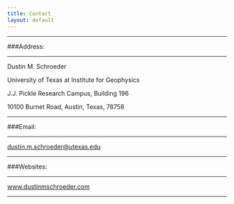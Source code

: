```yaml
---
title: Contact
layout: default
---
```


---

###Address:

---

Dustin M. Schroeder

University of Texas at Institute for Geophysics

J.J. Pickle Research Campus, Building 196

10100 Burnet Road, Austin, Texas, 78758

---

###Email: 

---

dustin.m.schroeder@utexas.edu

---

###Websites: 

---

www.dustinmschroeder.com

---
